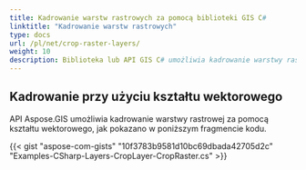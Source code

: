 ```yaml
---
title: Kadrowanie warstw rastrowych za pomocą biblioteki GIS C#
linktitle: "Kadrowanie warstw rastrowych"
type: docs
url: /pl/net/crop-raster-layers/
weight: 10
description: Biblioteka lub API GIS C# umożliwia kadrowanie warstwy rastrowej za pomocą kształtu wektorowego, jak pokazano w poniższym fragmencie kodu.
---
```


## **Kadrowanie przy użyciu kształtu wektorowego**
API Aspose.GIS umożliwia kadrowanie warstwy rastrowej za pomocą kształtu wektorowego, jak pokazano w poniższym fragmencie kodu.

{{< gist "aspose-com-gists" "10f3783b9581d10bc69dbada42705d2c" "Examples-CSharp-Layers-CropLayer-CropRaster.cs" >}}
